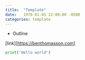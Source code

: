 ```yaml
---
title:  "Template"
date:   1970-01-01 12:00:00 -0500
categories: template
---
```


* Outline

[link][https://benthomasson.com]

```python
print('Hello world')
```
